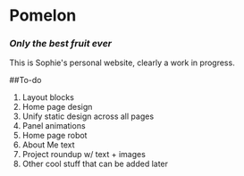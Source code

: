 # Pomelon
### _Only the best fruit ever_

This is Sophie's personal website, clearly a work in progress.

##To-do
1. Layout blocks
2. Home page design
3. Unify static design across all pages
4. Panel animations
5. Home page robot
6. About Me text
7. Project roundup w/ text + images
8. Other cool stuff that can be added later
